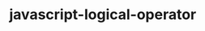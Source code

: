 # javascript-logical-operator
<body>
		<p id="demo"></p>
	<script>
		var marks= prompt("Enter Your Number :");
		if(marks>100 || marks<0){
		document.write("Invalid");			  }
		if(marks >= 80 && marks<=100){
			document.write("A+");
		}
		else if(marks >= 70 && marks<=79){
			document.write("A");
		}
		else if(marks >= 60 && marks<=69){
			document.write("A-");}
		else if(marks >= 50 && marks<=59){
			document.write("B");
		}
		else if(marks >= 40 && marks<=49){
			document.write("c");
		}
		else if(marks >= 33 && marks<=39){
			document.write("D");}
			else{
				document.write("failed")
			}
		
	</script>
	</body>
